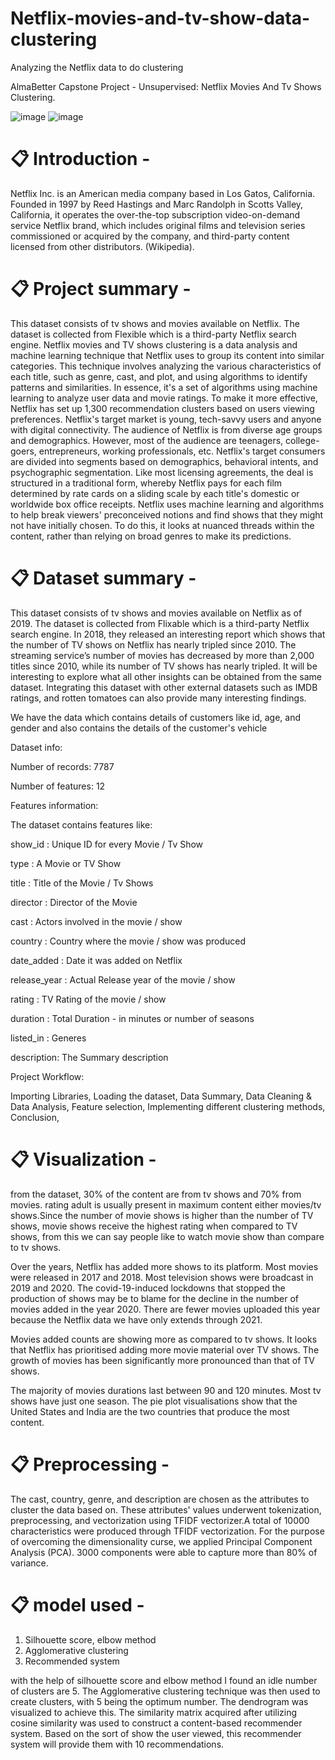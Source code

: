 # Netflix-movies-and-tv-show-data-clustering
Analyzing the Netflix data to do clustering

AlmaBetter Capstone Project - Unsupervised: Netflix Movies And Tv Shows Clustering.

![image](https://github.com/lalitharode/netflix-movies-and-tv-show-data-clustering/assets/118443225/fa8505e8-fa93-4659-adf1-7768dc3b6946)
![image](https://github.com/lalitharode/netflix-movies-and-tv-show-data-clustering/assets/118443225/ce63dc63-5ffb-4e2b-b023-ecafd1574cf9)


# 📋 Introduction -

Netflix Inc. is an American media company based in Los Gatos, California. Founded in 1997 by Reed Hastings and Marc Randolph in Scotts Valley, California, it operates the over-the-top subscription video-on-demand service Netflix brand, which includes original films and television series commissioned or acquired by the company, and third-party content licensed from other distributors. (Wikipedia).

# 📋 Project summary -
This dataset consists of tv shows and movies available on Netflix. The dataset is collected from Flexible which is a third-party Netflix search engine. Netflix movies and TV shows clustering is a data analysis and machine learning technique that Netflix uses to group its content into similar categories. This technique involves analyzing the various characteristics of each title, such as genre, cast, and plot, and using algorithms to identify patterns and similarities. In essence, it's a set of algorithms using machine learning to analyze user data and movie ratings. To make it more effective, Netflix has set up 1,300 recommendation clusters based on users viewing preferences. Netflix's target market is young, tech-savvy users and anyone with digital connectivity. The audience of Netflix is from diverse age groups and demographics. However, most of the audience are teenagers, college-goers, entrepreneurs, working professionals, etc. Netflix's target consumers are divided into segments based on demographics, behavioral intents, and psychographic segmentation. Like most licensing agreements, the deal is structured in a traditional form, whereby Netflix pays for each film determined by rate cards on a sliding scale by each title's domestic or worldwide box office receipts. Netflix uses machine learning and algorithms to help break viewers' preconceived notions and find shows that they might not have initially chosen. To do this, it looks at nuanced threads within the content, rather than relying on broad genres to make its predictions.

# 📋 Dataset summary -

This dataset consists of tv shows and movies available on Netflix as of 2019. The dataset is collected from Flixable which is a third-party Netflix search engine. In 2018, they released an interesting report which shows that the number of TV shows on Netflix has nearly tripled since 2010. The streaming service’s number of movies has decreased by more than 2,000 titles since 2010, while its number of TV shows has nearly tripled. It will be interesting to explore what all other insights can be obtained from the same dataset. Integrating this dataset with other external datasets such as IMDB ratings, and rotten tomatoes can also provide many interesting findings.



We have the data which contains details of customers like id, age, and gender and also contains the details of the customer's vehicle

Dataset info:

Number of records: 7787

Number of features: 12

Features information:

The dataset contains features like:

show_id : Unique ID for every Movie / Tv Show

type : A Movie or TV Show

title : Title of the Movie / Tv Shows

director : Director of the Movie

cast : Actors involved in the movie / show

country : Country where the movie / show was produced

date_added : Date it was added on Netflix

release_year : Actual Release year of the movie / show

rating : TV Rating of the movie / show

duration : Total Duration - in minutes or number of seasons

listed_in : Generes

description: The Summary description

Project Workflow:

Importing Libraries,
Loading the dataset,
Data Summary,
Data Cleaning & Data Analysis,
Feature selection,
Implementing different clustering methods,
Conclusion,

# 📋 Visualization -

from the dataset, 30% of the content are from tv shows and 70% from movies. rating adult is usually present in maximum content either movies/tv shows.Since the number of movie shows is higher than the number of TV shows, movie shows receive the highest rating when compared to TV shows, from this we can say people like to watch movie show than compare to tv shows.

Over the years, Netflix has added more shows to its platform. Most movies were released in 2017 and 2018. Most television shows were broadcast in 2019 and 2020. The covid-19-induced lockdowns that stopped the production of shows may be to blame for the decline in the number of movies added in the year 2020. There are fewer movies uploaded this year because the Netflix data we have only extends through 2021.

Movies added counts are showing more as compared to tv shows. It looks that Netflix has prioritised adding more movie material over TV shows. The growth of movies has been significantly more pronounced than that of TV shows.

The majority of movies durations last between 90 and 120 minutes. Most tv shows have just one season. The pie plot visualisations show that the United States and India are the two countries that produce the most content.

# 📋 Preprocessing -

The cast, country, genre, and description are chosen as the attributes to cluster the data based on. These attributes' values underwent tokenization, preprocessing, and vectorization using TFIDF vectorizer.A total of 10000 characteristics were produced through TFIDF vectorization. For the purpose of overcoming the dimensionality curse, we applied Principal Component Analysis (PCA). 3000 components were able to capture more than 80% of variance.

# 📋 model used -

  1. Silhouette score, elbow method
  2. Agglomerative clustering
  3.  Recommended system

with the help of silhouette score and elbow method I found an idle number of clusters are 5. The Agglomerative clustering technique was then used to create clusters, with 5 being the optimum number. The dendrogram was visualized to achieve this. The similarity matrix acquired after utilizing cosine similarity was used to construct a content-based recommender system. Based on the sort of show the user viewed, this recommender system will provide them with 10 recommendations.
